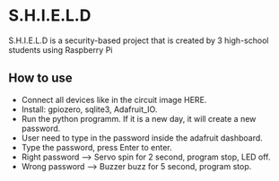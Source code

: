 # S.H.I.E.L.D
S.H.I.E.L.D is a security-based project that is created by 3 high-school students using Raspberry Pi

## How to use

- Connect all devices like in the circuit image HERE.
- Install: gpiozero, sqlite3, Adafruit_IO.
- Run the python programm. If it is a new day, it will create a new password.
- User need to type in the password inside the adafruit dashboard.
- Type the password, press Enter to enter.
- Right password --> Servo spin for 2 second, program stop, LED off.
- Wrong password --> Buzzer buzz for 5 second, program stop.


